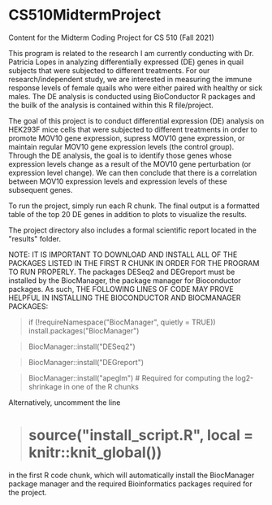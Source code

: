 # CS510MidtermProject
Content for the Midterm Coding Project for CS 510 (Fall 2021)

This program is related to the research I am currently conducting with Dr. Patricia Lopes in analyzing differentially expressed (DE) genes in quail subjects that were subjected to different treatments. For our research/independent study, we are interested in measuring the immune response levels of female quails who were either paired with healthy or sick males. The DE analysis is conducted using BioConductor R packages and the builk of the analysis is contained within this R file/project.

The goal of this project is to conduct differential expression (DE) analysis on HEK293F mice cells that were subjected to different treatments in order to promote MOV10 gene expression, supress MOV10 gene expression, or maintain regular MOV10 gene expression levels (the control group). Through the DE analysis, the goal is to identify those genes whose expression levels change as a result of the MOV10 gene perturbation (or expression level change). We can then conclude that there is a correlation between MOV10 expression levels and expression levels of these subsequent genes. 

To run the project, simply run each R chunk. The final output is a formatted table of the top 20 DE genes in addition to plots to visualize the results. 

The project directory also includes a formal scientific report located in the "results" folder. 

NOTE: IT IS IMPORTANT TO DOWNLOAD AND INSTALL ALL OF THE PACKAGES LISTED IN THE FIRST R CHUNK IN ORDER FOR THE PROGRAM TO RUN PROPERLY. The packages DESeq2 and DEGreport must be installed by the BiocManager, the package manager for Bioconductor packages. As such, THE FOLLOWING LINES OF CODE MAY PROVE HELPFUL IN INSTALLING THE BIOCONDUCTOR AND BIOCMANAGER PACKAGES: 

 > if (!requireNamespace("BiocManager", quietly = TRUE)) 
 >    install.packages("BiocManager")

 > BiocManager::install("DESeq2")

 > BiocManager::install("DEGreport")

 > BiocManager::install("apeglm") # Required for computing the log2-shrinkage in one of the R chunks

 Alternatively, uncomment the line 
 > # source("install_script.R", local = knitr::knit_global())

 in the first R code chunk, which will automatically install the BiocManager package manager and the required Bioinformatics packages required for the project. 
